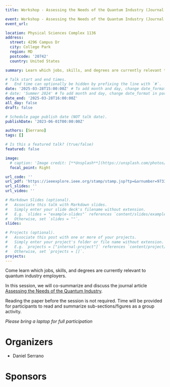 ```yaml
---
title: Workshop - Assessing the Needs of the Quantum Industry (Journal Discussion)

event: Workshop - Assessing the Needs of the Quantum Industry (Journal Discussion)
event_url: 

location: Physical Sciences Complex 1136
address:
  street: 4296 Campus Dr
  city: College Park
  region: MD
  postcode: '20742'
  country: United States

summary: Learn which jobs, skills, and degrees are currently relevant to quantum industry employers.

# Talk start and end times.
#   End time can optionally be hidden by prefixing the line with `#`.
date: '2025-03-28T15:00:00Z' # To add month and day, change date_format in params.yaml
# date: 'Summer 2024' # To add month and day, change date_format in params.yaml
date_end: '2025-03-28T16:00:00Z'
all_day: false
draft: false

# Schedule page publish date (NOT talk date).
publishDate: '2023-06-01T00:00:00Z'

authors: [Serrano]
tags: []

# Is this a featured talk? (true/false)
featured: false

image:
  # caption: 'Image credit: [**Unsplash**](https://unsplash.com/photos/bzdhc5b3Bxs)'
  focal_point: Right

url_code: ''
url_pdf: 'https://ieeexplore.ieee.org/stamp/stamp.jsp?tp=&arnumber=9733176'
url_slides: ''
url_video: ''

# Markdown Slides (optional).
#   Associate this talk with Markdown slides.
#   Simply enter your slide deck's filename without extension.
#   E.g. `slides = "example-slides"` references `content/slides/example-slides.md`.
#   Otherwise, set `slides = ""`.
slides:

# Projects (optional).
#   Associate this post with one or more of your projects.
#   Simply enter your project's folder or file name without extension.
#   E.g. `projects = ["internal-project"]` references `content/project/deep-learning/index.md`.
#   Otherwise, set `projects = []`.
projects:
---
```


Come learn which jobs, skills, and degrees are currently relevant to quantum industry employers.

In this session, we will co-summarize and discuss the journal article [Assessing the Needs of the Quantum Industry](https://ieeexplore.ieee.org/abstract/document/9733176).

Reading the paper before the session is not required.
Time will be provided for participants to read and summarize sub-sections/figures as a group activity.

_Please bring a laptop for full participation_

# Organizers

- Daniel Serrano

# Sponsors
